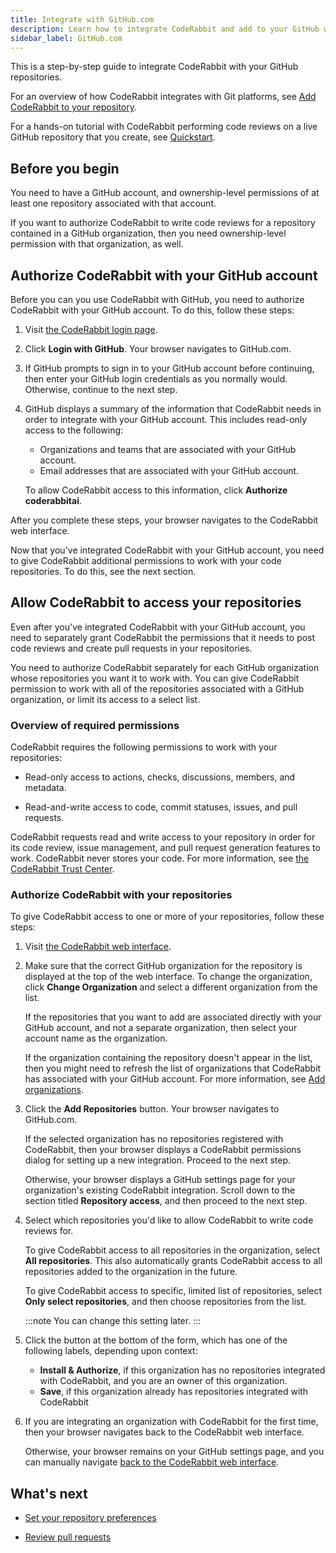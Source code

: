 ```yaml
---
title: Integrate with GitHub.com
description: Learn how to integrate CodeRabbit and add to your GitHub workflow.
sidebar_label: GitHub.com
---
```


This is a step-by-step guide to integrate CodeRabbit with your GitHub repositories.

For an overview of how CodeRabbit integrates with Git platforms, see
[Add CodeRabbit to your repository](/platforms).

For a hands-on tutorial with CodeRabbit performing code reviews on a live
GitHub repository that you create, see [Quickstart](/getting-started/quickstart).

## Before you begin

You need to have a GitHub account, and ownership-level permissions of at least one repository associated with that account.

If you want to authorize CodeRabbit to write code reviews for a repository contained in a GitHub organization, then you need ownership-level permission with that organization, as well.

## Authorize CodeRabbit with your GitHub account

Before you can you use CodeRabbit with GitHub, you need to
authorize CodeRabbit with your GitHub account. To do this, follow these steps:

1. Visit [the CodeRabbit login page](https://app.coderabbit.ai/login).

1. Click **Login with GitHub**. Your browser navigates to GitHub.com.

1. If GitHub prompts to sign in to your GitHub account before continuing, then enter your GitHub login credentials as you normally would. Otherwise, continue to the next step.

1. GitHub displays a summary of the information that CodeRabbit needs in order to integrate with your
   GitHub account. This includes read-only access to the following:

   - Organizations and teams that are associated with your GitHub account.
   - Email addresses that are associated with your GitHub account.

   To allow CodeRabbit access to this information, click **Authorize coderabbitai**.

After you complete these steps, your browser navigates to the CodeRabbit web interface.

Now that you've integrated CodeRabbit with your GitHub account, you need to give CodeRabbit additional permissions to work with your code repositories. To do this, see the next section.

## Allow CodeRabbit to access your repositories

Even after you've integrated CodeRabbit with your GitHub account, you need to
separately grant CodeRabbit the permissions that it needs to post code reviews and
create pull requests in your repositories.

You need to authorize CodeRabbit separately for each GitHub organization whose repositories you want it to work with. You can give CodeRabbit permission to
work with all of the repositories associated with a GitHub organization, or limit its access to a select list.

### Overview of required permissions

CodeRabbit requires the following permissions to work with your repositories:

- Read-only access to actions, checks, discussions, members, and metadata.

- Read-and-write access to code, commit statuses, issues, and pull requests.

CodeRabbit requests read and write access to your repository in order for its code review, issue management, and pull request generation features to work. CodeRabbit never stores your code. For more information, see [the CodeRabbit Trust Center](https://trust.coderabbit.ai).

### Authorize CodeRabbit with your repositories

To give CodeRabbit access to one or more of your repositories, follow these steps:

1. Visit [the CodeRabbit web interface](https://app.coderabbit.ai/settings/repositories).

1. Make sure that the correct GitHub organization for the repository is displayed
   at the top of the web interface. To change the organization, click **Change
   Organization** and select a different organization from the list.

   If the repositories that you want to add are associated directly with your GitHub account, and not a separate organization, then select your account name as the organization.

   If the organization containing the repository doesn't appear in the list, then you might
   need to refresh the list of organizations that CodeRabbit has associated with your
   GitHub account. For more information, see [Add organizations](/getting-started/adding-organizations).

1. Click the **Add Repositories** button. Your browser navigates to GitHub.com.

   If the selected organization has no repositories registered with CodeRabbit, then your browser displays a CodeRabbit permissions dialog for setting up a new integration. Proceed to the next step.

   Otherwise, your browser displays a GitHub settings page for your organization's existing CodeRabbit integration. Scroll down to the section titled **Repository access**, and then proceed to the next step.

1. Select which repositories you'd like to allow CodeRabbit to write code reviews for.

   To give CodeRabbit access to all repositories in the organization, select **All repositories**. This also automatically grants CodeRabbit access to all repositories added to the organization in the future.

   To give CodeRabbit access to specific, limited list of repositories, select **Only select repositories**, and then choose repositories from the list.

   :::note
   You can change this setting later.
   :::

1. Click the button at the bottom of the form, which has one of the following labels, depending upon context:

   - **Install & Authorize**, if this organization has no repositories integrated with CodeRabbit, and you are an owner of this organization.
   - **Save**, if this organization already has repositories integrated with CodeRabbit

1. If you are integrating an organization with CodeRabbit for the first time, then your browser navigates back to the CodeRabbit web interface.

   Otherwise, your browser remains on your GitHub settings page, and you can manually navigate [back to the CodeRabbit web interface](https://app.coderabbit.ai/settings/repositories).

## What's next

- [Set your repository preferences](/guides/repository-settings)

- [Review pull requests](/guides/code-review-overview)
